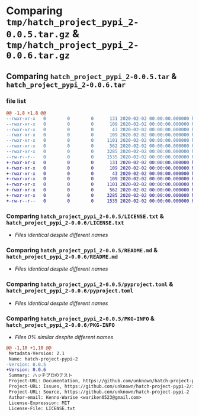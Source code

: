 # Comparing `tmp/hatch_project_pypi_2-0.0.5.tar.gz` & `tmp/hatch_project_pypi_2-0.0.6.tar.gz`

## Comparing `hatch_project_pypi_2-0.0.5.tar` & `hatch_project_pypi_2-0.0.6.tar`

### file list

```diff
@@ -1,8 +1,8 @@
--rwxr-xr-x   0        0        0      131 2020-02-02 00:00:00.000000 hatch_project_pypi_2-0.0.5/src/hatch_project_pypi_2/__about__.py
--rwxr-xr-x   0        0        0      109 2020-02-02 00:00:00.000000 hatch_project_pypi_2-0.0.5/src/hatch_project_pypi_2/__init__.py
--rwxr-xr-x   0        0        0       43 2020-02-02 00:00:00.000000 hatch_project_pypi_2-0.0.5/src/hatch_project_pypi_2/hello.py
--rwxr-xr-x   0        0        0      109 2020-02-02 00:00:00.000000 hatch_project_pypi_2-0.0.5/tests/__init__.py
--rwxr-xr-x   0        0        0     1101 2020-02-02 00:00:00.000000 hatch_project_pypi_2-0.0.5/LICENSE.txt
--rwxr-xr-x   0        0        0      562 2020-02-02 00:00:00.000000 hatch_project_pypi_2-0.0.5/README.md
--rwxr-xr-x   0        0        0     3285 2020-02-02 00:00:00.000000 hatch_project_pypi_2-0.0.5/pyproject.toml
--rw-r--r--   0        0        0     1535 2020-02-02 00:00:00.000000 hatch_project_pypi_2-0.0.5/PKG-INFO
+-rwxr-xr-x   0        0        0      131 2020-02-02 00:00:00.000000 hatch_project_pypi_2-0.0.6/src/hatch_project_pypi_2/__about__.py
+-rwxr-xr-x   0        0        0      109 2020-02-02 00:00:00.000000 hatch_project_pypi_2-0.0.6/src/hatch_project_pypi_2/__init__.py
+-rwxr-xr-x   0        0        0       43 2020-02-02 00:00:00.000000 hatch_project_pypi_2-0.0.6/src/hatch_project_pypi_2/hello.py
+-rwxr-xr-x   0        0        0      109 2020-02-02 00:00:00.000000 hatch_project_pypi_2-0.0.6/tests/__init__.py
+-rwxr-xr-x   0        0        0     1101 2020-02-02 00:00:00.000000 hatch_project_pypi_2-0.0.6/LICENSE.txt
+-rwxr-xr-x   0        0        0      562 2020-02-02 00:00:00.000000 hatch_project_pypi_2-0.0.6/README.md
+-rwxr-xr-x   0        0        0     3285 2020-02-02 00:00:00.000000 hatch_project_pypi_2-0.0.6/pyproject.toml
+-rw-r--r--   0        0        0     1535 2020-02-02 00:00:00.000000 hatch_project_pypi_2-0.0.6/PKG-INFO
```

### Comparing `hatch_project_pypi_2-0.0.5/LICENSE.txt` & `hatch_project_pypi_2-0.0.6/LICENSE.txt`

 * *Files identical despite different names*

### Comparing `hatch_project_pypi_2-0.0.5/README.md` & `hatch_project_pypi_2-0.0.6/README.md`

 * *Files identical despite different names*

### Comparing `hatch_project_pypi_2-0.0.5/pyproject.toml` & `hatch_project_pypi_2-0.0.6/pyproject.toml`

 * *Files identical despite different names*

### Comparing `hatch_project_pypi_2-0.0.5/PKG-INFO` & `hatch_project_pypi_2-0.0.6/PKG-INFO`

 * *Files 0% similar despite different names*

```diff
@@ -1,10 +1,10 @@
 Metadata-Version: 2.1
 Name: hatch-project-pypi-2
-Version: 0.0.5
+Version: 0.0.6
 Summary: ハッチプロのテスト
 Project-URL: Documentation, https://github.com/unknown/hatch-project-pypi-2#readme
 Project-URL: Issues, https://github.com/unknown/hatch-project-pypi-2/issues
 Project-URL: Source, https://github.com/unknown/hatch-project-pypi-2
 Author-email: Kenno-Warise <wariken0523@gmail.com>
 License-Expression: MIT
 License-File: LICENSE.txt
```

